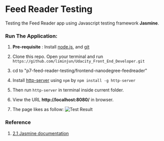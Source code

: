 # Feed Reader Testing

Testing the Feed Reader app using Javascript testing framework **Jasmine**.


### Run The Application:
1. **Pre-requisite** : 
Install [node.js](https://nodejs.org/), and [git](https://git-scm.com/book/en/v2/Getting-Started-Installing-Git)

2. Clone this repo. Open your terminal and run `https://github.com/liminjun/Udacity_Front_End_Developer.git`

3. cd to "p7-feed-reader-testing/frontend-nanodegree-feedreader"

4. Install [http-server](https://www.npmjs.com/package/http-server)  using `npm` by `npm install -g http-server`

5. Then run `http-server` in terminal inside current folder.

6. View the URL **http://localhost:8080/** in browser.

7. The page likes as follow:
![Test Result](https://cloud.githubusercontent.com/assets/966009/23004561/3e6baf06-f432-11e6-811c-3665a21e0423.png)

### Reference
1. [2.1 Jasmine documentation](http://jasmine.github.io/2.1/introduction.html)
